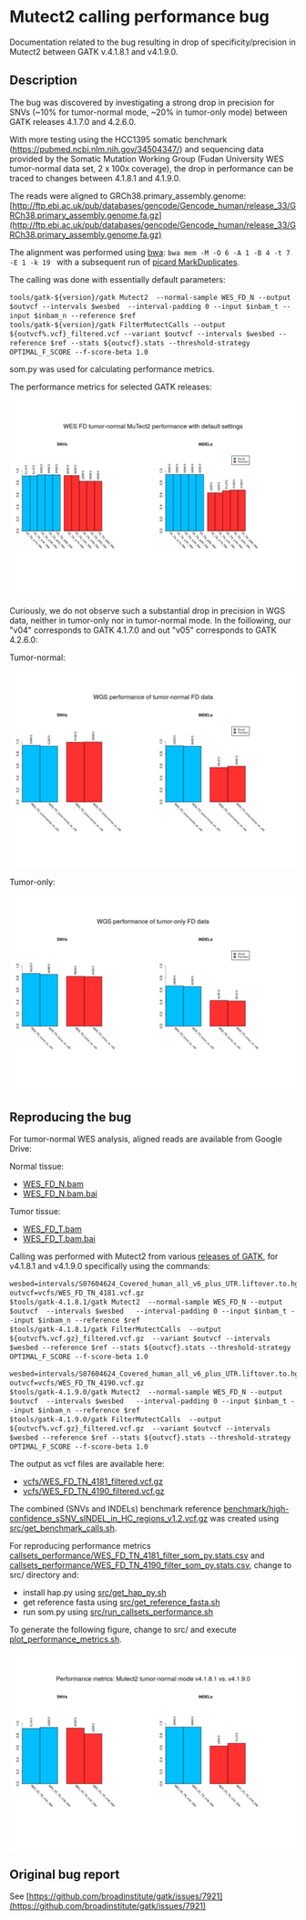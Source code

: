 # Mutect2 calling performance bug

Documentation related to the bug resulting in drop of specificity/precision in Mutect2 between GATK v.4.1.8.1 and v4.1.9.0.

## Description

The bug was discovered by investigating a strong drop in precision for SNVs (~10% for tumor-normal mode, ~20% in tumor-only mode) between GATK releases 4.1.7.0 and 4.2.6.0.

With more testing using the HCC1395 somatic benchmark (https://pubmed.ncbi.nlm.nih.gov/34504347/) and sequencing data provided by the Somatic Mutation Working Group (Fudan University WES tumor-normal data set, 2 x 100x coverage), the drop in performance can be traced to changes between 4.1.8.1 and 4.1.9.0. 

The reads were aligned to GRCh38.primary_assembly.genome:
[http://ftp.ebi.ac.uk/pub/databases/gencode/Gencode_human/release_33/GRCh38.primary_assembly.genome.fa.gz](http://ftp.ebi.ac.uk/pub/databases/gencode/Gencode_human/release_33/GRCh38.primary_assembly.genome.fa.gz)

The alignment was performed using [bwa](https://github.com/lh3/bwa):
`
bwa mem -M -O 6 -A 1 -B 4 -t 7 -E 1 -k 19 
`
with a subsequent run of [picard MarkDuplicates](https://broadinstitute.github.io/picard/).

The calling was done with essentially default parameters:
```
tools/gatk-${version}/gatk Mutect2  --normal-sample WES_FD_N --output $outvcf --intervals $wesbed  --interval-padding 0 --input $inbam_t --input $inbam_n --reference $ref
tools/gatk-${version}/gatk FilterMutectCalls --output ${outvcf%.vcf}_filtered.vcf --variant $outvcf --intervals $wesbed --reference $ref --stats ${outvcf}.stats --threshold-strategy OPTIMAL_F_SCORE --f-score-beta 1.0
```


som.py was used for calculating performance metrics.

The performance metrics for selected GATK releases:

![FD_TN_4170_filter_FD_TN_4181_filter_FD_TN_4190_filter_FD_TN_4200_filter_FD_TN_4260_filter](figures/WES_FD_tn_default.png)

Curiously, we do not observe such a substantial drop in precision in WGS data, neither in tumor-only nor in tumor-normal mode.
In the foillowing, our "v04" corresponds to GATK 4.1.7.0 and out "v05" corresponds to GATK 4.2.6.0:

Tumor-normal:

![WGS_FD_tumor-normal_reference_workflow_v04_WGS_FD_tumor-normal_reference_workflow_v05](figures/WGS_FD_tn.png)


Tumor-only:

![WGS_FD_tumor_reference_workflow_v04_WGS_FD_tumor_reference_workflow_v05](figures/WGS_FD_tumor.png)


## Reproducing the bug 

For tumor-normal WES analysis, aligned reads are available from Google Drive:

Normal tissue:
* [WES_FD_N.bam](https://drive.google.com/file/d/1YYiALZeUjtpivCZlTQhrQejV8yiutfdl/view?usp=share_link)
* [WES_FD_N.bam.bai](https://drive.google.com/file/d/1YYiALZeUjtpivCZlTQhrQejV8yiutfdl/view?usp=share_link)

Tumor tissue:
* [WES_FD_T.bam](https://drive.google.com/file/d/1KKwCGl3PZh6rmmj3xSlPuVum48QaqBPi/view?usp=share_link)
* [WES_FD_T.bam.bai](https://drive.google.com/file/d/1YYiALZeUjtpivCZlTQhrQejV8yiutfdl/view?usp=share_link)

Calling was performed with Mutect2 from various [releases of GATK](https://github.com/broadinstitute/gatk/releases), for v4.1.8.1 and v4.1.9.0 specifically using the commands:

```
wesbed=intervals/S07604624_Covered_human_all_v6_plus_UTR.liftover.to.hg38_merged_allowed_contigs_intersect_HighConfidence.bed
outvcf=vcfs/WES_FD_TN_4181.vcf.gz
$tools/gatk-4.1.8.1/gatk Mutect2  --normal-sample WES_FD_N --output $outvcf  --intervals $wesbed   --interval-padding 0 --input $inbam_t --input $inbam_n --reference $ref
$tools/gatk-4.1.8.1/gatk FilterMutectCalls  --output ${outvcf%.vcf.gz}_filtered.vcf.gz  --variant $outvcf --intervals $wesbed --reference $ref --stats ${outvcf}.stats --threshold-strategy OPTIMAL_F_SCORE --f-score-beta 1.0
```

```
wesbed=intervals/S07604624_Covered_human_all_v6_plus_UTR.liftover.to.hg38_merged_allowed_contigs_intersect_HighConfidence.bed
outvcf=vcfs/WES_FD_TN_4190.vcf.gz
$tools/gatk-4.1.9.0/gatk Mutect2  --normal-sample WES_FD_N --output $outvcf  --intervals $wesbed   --interval-padding 0 --input $inbam_t --input $inbam_n --reference $ref
$tools/gatk-4.1.9.0/gatk FilterMutectCalls  --output ${outvcf%.vcf.gz}_filtered.vcf.gz  --variant $outvcf --intervals $wesbed --reference $ref --stats ${outvcf}.stats --threshold-strategy OPTIMAL_F_SCORE --f-score-beta 1.0
```


The output as vcf files are available here:
* [vcfs/WES_FD_TN_4181_filtered.vcf.gz](vcfs/WES_FD_TN_4181_filtered.vcf.gz)
* [vcfs/WES_FD_TN_4190_filtered.vcf.gz](vcfs/WES_FD_TN_4181_filtered.vcf.gz)

The combined (SNVs and INDELs) benchmark reference [benchmark/high-confidence_sSNV_sINDEL_in_HC_regions_v1.2.vcf.gz](benchmark/high-confidence_sSNV_sINDEL_in_HC_regions_v1.2.vcf.gz) was created using [src/get_benchmark_calls.sh](src/get_benchmark_calls.sh).

For reproducing performance metrics [callsets_performance/WES_FD_TN_4181_filter_som_py.stats.csv](callsets_performance/WES_FD_TN_4181_filter_som_py.stats.csv) and [callsets_performance/WES_FD_TN_4190_filter_som_py.stats.csv](callsets_performance/WES_FD_TN_4190_filter_som_py.stats.csv), change to src/ directory and:
* install hap.py using [src/get_hap_py.sh](src/get_hap_py.sh)
* get reference fasta using [src/get_reference_fasta.sh](src/get_reference_fasta.sh)
* run som.py using [src/run_callsets_performance.sh](src/run_callsets_performance.sh)

To generate the following figure, change to src/ and execute [plot_performance_metrics.sh](src/plot_performance_metrics.sh).

![figures/WES_FD_TN_4181_filter_WES_FD_TN_4190_filter.png](figures/WES_FD_TN_4181_filter_WES_FD_TN_4190_filter.png)

## Original bug report

See [https://github.com/broadinstitute/gatk/issues/7921](https://github.com/broadinstitute/gatk/issues/7921)
